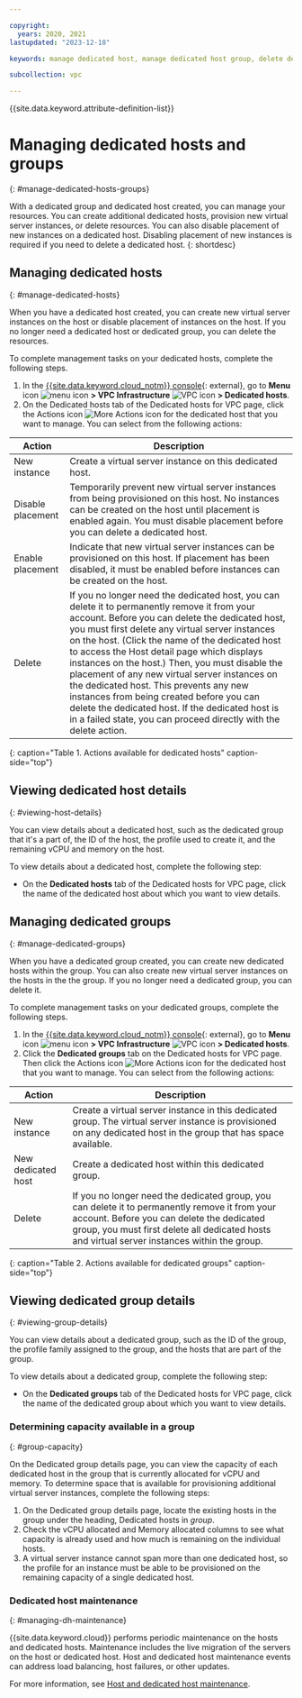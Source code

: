 ```yaml
---

copyright:
  years: 2020, 2021 
lastupdated: "2023-12-18"

keywords: manage dedicated host, manage dedicated host group, delete dedicated host, disable placement

subcollection: vpc

---
```


{{site.data.keyword.attribute-definition-list}}

# Managing dedicated hosts and groups
{: #manage-dedicated-hosts-groups}

With a dedicated group and dedicated host created, you can manage your resources. You can create additional dedicated hosts, 
provision new virtual server instances, or delete resources. You can also disable placement of new instances on 
a dedicated host. Disabling placement of new instances is required if you need to delete a dedicated host. 
{: shortdesc}

## Managing dedicated hosts
{: #manage-dedicated-hosts}

When you have a dedicated host created, you can create new virtual server instances on the host or disable placement of 
instances on the host. If you no longer need a dedicated host or dedicated group, you can delete the resources. 

To complete management tasks on your dedicated hosts, complete the following steps.

1. In the [{{site.data.keyword.cloud_notm}} console](/login){: external}, go to **Menu** icon ![menu icon](../icons/icon_hamburger.svg) **> VPC Infrastructure** ![VPC icon](../../icons/vpc.svg) **> Dedicated hosts**.
2. On the Dedicated hosts tab of the Dedicated hosts for VPC page, click the Actions icon ![More Actions icon](../icons/action-menu-icon.svg) for the dedicated host that you want to manage. You can select from the following actions:

| Action | Description |
|--------|-------------|
| New instance | Create a virtual server instance on this dedicated host. |
| Disable placement | Temporarily prevent new virtual server instances from being provisioned on this host. No instances can be created on the host until placement is enabled again. You must disable placement before you can delete a dedicated host. |
| Enable placement | Indicate that new virtual server instances can be provisioned on this host. If placement has been disabled, it must be enabled before instances can be created on the host. |
| Delete | If you no longer need the dedicated host, you can delete it to permanently remove it from your account. Before you can delete the dedicated host, you must first delete any virtual server instances on the host. (Click the name of the dedicated host to access the Host detail page which displays instances on the host.) Then, you must disable the placement of any new virtual server instances on the dedicated host. This prevents any new instances from being created before you can delete the dedicated host. If the dedicated host is in a failed state, you can proceed directly with the delete action. |
{: caption="Table 1. Actions available for dedicated hosts" caption-side="top"}

## Viewing dedicated host details
{: #viewing-host-details}

You can view details about a dedicated host, such as the dedicated group that it's a part of, the ID of the host, the profile used to create it, and the remaining vCPU and memory on the host.

To view details about a dedicated host, complete the following step:

* On the **Dedicated hosts** tab of the Dedicated hosts for VPC page, click the name of the dedicated host about which you want to view details. 

## Managing dedicated groups
{: #manage-dedicated-groups}

When you have a dedicated group created, you can create new dedicated hosts within the group. You can also create new virtual server instances on the hosts in the the group. If you no longer need a dedicated group, you can delete it. 

To complete management tasks on your dedicated groups, complete the following steps.

1. In the [{{site.data.keyword.cloud_notm}} console](/login){: external}, go to **Menu** icon ![menu icon](../icons/icon_hamburger.svg) **> VPC Infrastructure** ![VPC icon](../../icons/vpc.svg) **> Dedicated hosts**.
2. Click the **Dedicated groups** tab on the Dedicated hosts for VPC page. Then click the Actions icon ![More Actions icon](../icons/action-menu-icon.svg) for the dedicated host that you want to manage. You can select from the following actions:

| Action | Description |
|--------|-------------|
| New instance | Create a virtual server instance in this dedicated group. The virtual server instance is provisioned on any dedicated host in the group that has space available. |
| New dedicated host | Create a dedicated host within this dedicated group.|
| Delete | If you no longer need the dedicated group, you can delete it to permanently remove it from your account. Before you can delete the dedicated group, you must first delete all dedicated hosts and virtual server instances within the group. |
{: caption="Table 2. Actions available for dedicated groups" caption-side="top"}

## Viewing dedicated group details
{: #viewing-group-details}

You can view details about a dedicated group, such as the ID of the group, the profile family assigned to the group, and the hosts that are part of the group.

To view details about a dedicated group, complete the following step:

* On the **Dedicated groups** tab of the Dedicated hosts for VPC page, click the name of the dedicated group about which you want to view details. 

### Determining capacity available in a group
{: #group-capacity}

On the Dedicated group details page, you can view the capacity of each dedicated host in the group that is currently allocated 
for vCPU and memory. To determine space that is available for provisioning additional virtual server instances, complete the following steps:

1. On the Dedicated group details page, locate the existing hosts in the group under the heading, Dedicated hosts in *group*.
2. Check the vCPU allocated and Memory allocated columns to see what capacity is already used and how much is remaining on the individual hosts. 
3. A virtual server instance cannot span more than one dedicated host, so the profile for an instance must be able to be provisioned on the remaining capacity of a single dedicated host.

### Dedicated host maintenance
{: #managing-dh-maintenance}

{{site.data.keyword.cloud}} performs periodic maintenance on the hosts and dedicated hosts.
Maintenance includes the live migration of the servers on the host or dedicated host. Host and dedicated host maintenance events can address load balancing, host failures, or other updates.

For more information, see [Host and dedicated host maintenance](/docs/vpc?topic=vpc-about-cloud-maintenance#types-of-maintenance-host).

